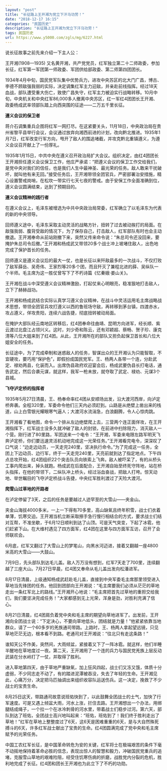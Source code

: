 ```yaml
---
layout: "post"
title: "长征路上王开湘为党立下汗马功劳！"
date: "2018-12-17 16:15"
categories: "民国历史"
description: "长征路上王开湘为党立下汗马功劳！"
tags: 民国历史
url: https://www.y5000.com/zgls/mg/6227.html
---
```






说长征故事之前先来介绍一下主人公：

王开湘(1908—1935) 又名黄开湘，共产党党员，红军独立第二十二师政委，参加长征，红军第一军团第一师政委、军团供给部政委、第二师第四团团长。

1934年4月中旬，国民党军队集中优势兵力，进攻中央苏区的北大门广昌，博古、李德不顾敌强我弱的实际，决定调集红军主力迎敌，并亲赴前线指挥。经过18天血战，部队遭受重大伤亡，致使广昌失守，红军主力被迫实行战略转移。10月中旬，中央机关和中央红军86,000多人撤离中央苏区，红一军红4团团长王开湘、政委杨成武率领部队踏上向西突围的征途——二万五千里长征。

**遵义会议的保卫者**

蒋介石调集重兵企图将红军一网打尽。在这紧要关头，11月18日，中央政治局在贵州省黎平县举行会议，会议通过放弃向湘西前进的计划，改向黔北推进。1935年1月7日，红军改变行军方向，甩开了敌人的围追堵截，并攻克黔北重镇遵义，为遵义会议召开献上了一份厚礼。

1935年1月15日，中共中央在遵义召开政治局扩大会议。组织决定，由红4团团长王开湘担任遵义会议保卫工作，他庄严承诺：“把遵义会议的保卫工作交给我们，是党中央对我们的信任，也是我们人生中最神圣、最光荣的任务。敌人敢来干扰破坏，就叫他有来无回。”接受任务后，王开湘带领全团官兵，严密部署治安措施，精心设置警戒岗哨，在松坎一带实行七天七夜的警戒。由于安保工作全面准确到位，遵义会议圆满结束，达到了预期目的。

**遵义会议精神的践行者**

在遵义会议上，毛泽东被增选为中共中央政治局常委，红军确立了以毛泽东为代表的新的中央领导。

回师遵义途中，毛泽东采取主动灵活的战略方针，扭转了过去被动挨打的局面。在敌强我弱、腹背受敌的情况下，为了保存自己，打击敌人，红军部队有时也会主动撤退。王开湘奉命从前站刚撤下来，突然又传来命令说：“朱总司令还没回来，要掩护朱总司令后撤。”王开湘和杨成武又带领20多个战士冲上坡堵住敌人，出色地完成了保护首长的任务。

回师遵义是遵义会议后的最大一仗，也是长征以来歼敌最多的一次战斗，不仅打败了敌军薛岳、吴奇伟、王家烈等20多个团，而且歼灭了兼程北进的薛、吴纵队一个半师。毛主席为这一胜仗曾写下了不朽诗篇《忆秦娥·娄山关》。

王开湘在战斗中深受遵义会议精神激励，打起仗来心明眼亮，稳准狠地打击敌人，立下了赫赫战功。

王开湘和杨成武结合实际认真学习遵义会议精神，在战斗中灵活运用毛主席战略战术思想，带领全团官兵攻打遵义以西的鲁班场守敌，再转移到茅台镇，四渡赤水，攻占遵义，佯攻贵阳，连续六战告捷，彻底扭转被动局面。

在掩护大部队经云南地区转移后，红4团奉命往曲靖、昆明方向进军，经长顺、紫云渡过北盘江占领兴义。这时，刘少奇和陈云，还有邓颖超、蔡畅、贺子珍、康克清等八位大姐来到了红4团。从此，王开湘所在的部队又担负起保卫首长和八位大姐安全的任务。

长征途中，为了完成牵制和迷惑敌人的任务，智谋出众的王开湘认为只能智取，不宜硬攻，要巧用“保护色”，即假扮成国民党军。王、杨两人各带一个连，分赴武定、禄劝两县，化装而入。出席伪县政府欢迎宴会后，杨成武要伪县长打电话，通告武定，然后合袭元谋，就这样，我军一枪未放，就夺取了武定、禄劝、元谋3个县城。

**飞夺泸定桥的指挥者**

1935年5月27日清晨，王、杨奉命率红4团从安顺场出发，沿大渡河西岸，向泸定桥奔袭。全程320里，军委命令他们三天内必须赶到。山路是从绝壁上凿出来的栈道，山上白雪银光耀眼寒气逼人；大渡河水流湍急，白浪翻腾，令人心惊肉跳。

王开湘看了看地图，命令一个排从左边绝壁爬上去，三营两个连正面佯攻，在王开湘指挥下，红军战士没多久就冲破了敌人的封锁，在前进中扫除阻力，消灭敌人一个营。刚行进了80里路，军团送来一个电令：“王开湘，军委来电限左路军明天飞奔泸定桥，你们要迅速灵活机动地完成这一光荣任务。”王开湘看完电令，深深叹了口气说：“边走边动员，一天走完240里，坚决执行命令。”为了完成这一任务，全团上下边动员、边行军，终于一天走完240里，天亮前就到达了指定地点。下午四点总攻开始，红4团组织22个突击队员向铁索上飞奔。敌人被吓呆了，有的从桥头工事内爬出来，掉头就跑。杨成武在后面配合，王开湘自始至终死守阵地，站在桥头指挥，在他的带领下，二纵队冲上桥头，经过浴血奋战，把敌人打垮。惊天动地、举世瞩目的飞夺泸定桥战斗告捷，中央红军胜利渡过了天险大渡河。

**爬雪山过草地的开路者**

在泸定停留了3天，之后的任务是要越过人迹罕至的大雪山——夹金山。

夹金山海拔4000多米，一上一下得有70多里，高山缺氧且终年积雪，战士们衣着单薄，饥寒交迫。王开湘当机立断采取擦手急行慢行相结合的方式，要求战士们结对互帮，不准坐歇，于6月12日顺利到达了山顶。可是天气突变，下起了冰雹，他们赶紧下山。在大维村遇见了四方面军，红4团在这里与四方面军互访，召开了会师联欢会。

6月底，红军又翻过了大雪山上的梦笔山，向黑水河迈进，接着又翻越一座4800米高的大雪山——大鼓山。

7月9日，先头部队到达毛儿盖。敌人万万没有想到，红军7天走了700里，连续翻越了三座大山。7月27日早晨，红4团又奉命从毛儿盖出发向松潘进军。

8月17日清晨，上级通知杨成武赶赴毛儿盖，直接到中央军委毛主席那里领受进入草地当先锋团的任务。他回到团部向王开湘说：“毛主席要我们必须从茫茫的草地走出一条红军北上的路线。”王开湘开心地说：“毛主席把首先过草地的重担交给我们，我们要坚决完成任务！”大家都感到无上光荣，浑身是劲，对胜利充满了信心。

8月21日清晨，红4团肩负着党中央和毛主席的期望向草地进军了。出发前，王开湘向全团战士说：“下定决心，不要向草地低头，团结就是力量！”他紧紧依靠当地群众，请了一个60多岁的羌族通司带路。上路时，王、杨两人拿起望远镜，只见草地茫茫无边，根本看不到路。老通司对王开湘说：“往北只有走这条路！”

谁知天公不作美，突然间，大雨倾盆，紧接着又下了一阵冰雹。就这样，他们半睡半醒地在草地度过一夜。第二天，王开湘用了一个连的兵力与国民党羌族上层反动武装在分水岭打了一仗，并取得了胜利。

进入草地第四天，由于草地严重缺氧，加上狂风四起，战士们又冻又饿，体质十分虚弱，不少同志走不动了，有的踏进泥潭被吞没，失去了年轻的生命。王开湘见此，心痛万分，决定把马匹抽调出来组织收容队运送伤兵。这一决定，挽救了不少战士的宝贵生命。

8月25日这天，带路通司故意说班佑快到了，以此鼓舞全团战士的士气，加快了行军速度。可是又遇上倾盆大雨，河水上涨，拦住去路。王开湘想出一个办法，用绑腿结成绳子，一个拉一个在冰冷刺骨的河水里，带着战士们稳步过河。第六天，部队到达了班佑，全团战士高兴地叫起来：“班佑，班佑到了！我们终于胜利走出了草地！”红军在草地上整整度过了6天，这6天是困难重重的6天，是与大自然殊死搏斗的6天，许多红军战士献出了宝贵的生命。红4团圆满完成了党中央和毛主席赋予的光荣任务。

中国工农红军长征，是中国革命转危为安的关键，红军将士在极端艰苦的条件下毫不动摇地保持着革命必胜的信念，表现出惊人的智慧和毅力，冲破国民党重兵的追堵，克服雪山草地的艰难险阻，经受住饥寒伤病的折磨，战胜党内分裂的危机，胜利地完成了长征。红4团和团长王开湘也为此立下了不朽的功勋。
